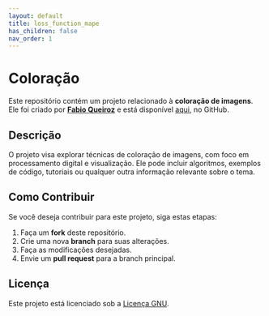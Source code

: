 ```yaml
---
layout: default
title: loss_function_mape
has_children: false
nav_order: 1
---
```


# Coloração

Este repositório contém um projeto relacionado à **coloração de imagens**. Ele foi criado por [**Fabio Queiroz**](https://github.com/fabioqueiroz1415) e está disponível [aqui](https://github.com/fabioqueiroz1415/coloracao), no GitHub.

## Descrição

O projeto visa explorar técnicas de coloração de imagens, com foco em processamento digital e visualização. Ele pode incluir algoritmos, exemplos de código, tutoriais ou qualquer outra informação relevante sobre o tema.

## Como Contribuir

Se você deseja contribuir para este projeto, siga estas etapas:

1. Faça um **fork** deste repositório.
2. Crie uma nova **branch** para suas alterações.
3. Faça as modificações desejadas.
4. Envie um **pull request** para a branch principal.

## Licença

Este projeto está licenciado sob a [Licença GNU](https://github.com/fabioqueiroz1415/coloracao/blob/main/LICENSE).
